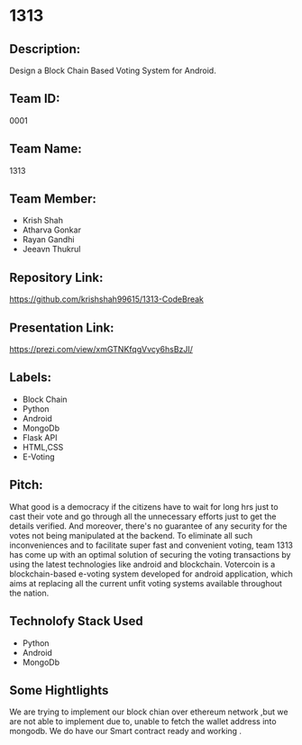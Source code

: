 # 1313

## Description:
Design a  Block Chain Based Voting System for Android.
## Team ID:
0001
## Team Name:
1313
## Team Member:
* Krish Shah
* Atharva Gonkar
* Rayan Gandhi
* Jeeavn Thukrul
## Repository Link:
https://github.com/krishshah99615/1313-CodeBreak
## Presentation  Link:
https://prezi.com/view/xmGTNKfqgVvcy6hsBzJI/
## Labels:
* Block Chain
* Python
* Android
* MongoDb
* Flask API
* HTML,CSS
* E-Voting

## Pitch:
What good is a democracy if the citizens have to wait for long hrs just to cast their vote and go through all the unnecessary efforts just to get the details verified. And moreover, there's no guarantee of any security for the votes not being manipulated at the backend.
To eliminate all such inconveniences and to facilitate super fast and convenient voting, team 1313 has come up with an optimal solution of securing the voting transactions by using the latest technologies like android and blockchain.
Votercoin is a blockchain-based e-voting system developed for android application, which aims at replacing all the current unfit voting systems available throughout the nation.

## Technolofy Stack Used
* Python
* Android
* MongoDb
## Some Hightlights
 We are trying to implement our block chian over ethereum network ,but we are not able to implement due to, unable to fetch the wallet address into mongodb.
 We do have our Smart contract ready and working .
